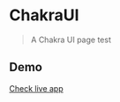# ChakraUI

> A Chakra UI page test

## Demo

[Check live app](https://rocketset-chakraui.netlify.app/ "Demo Link")